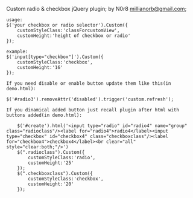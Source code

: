 ﻿Custom radio & checkbox jQuery plugin;
by N0r8 millianorb@gmail.com;

	usage:
	$('your checkbox or radio selector').Custom({
		customStyleClass:'classForcustomView',
		customHeight:'height of checkbox or radio'
	});
	
	example:
	$('input[type="checkbox"]').Custom({
		customStyleClass:'checkbox',
		customHeight:'16'
	});
	
	If you need disable or enable button update them like this(in demo.html):
	
	$('#radio3').removeAttr('disabled').trigger('custom.refresh');
	
	If you dinamical added button just recall plugin after html with buttons added(in demo.html):
	
		$('#create').html('<input type="radio" id="radio4" name="group" class="radioclass"/><label for="radio4">radio4</label><input type="checkbox" id="checkbox4" class="checkboxclass"/><label for="checkbox4">checkbox4</label><br clear="all" style="clear:both;"/>')
		$(".radioclass").Custom({
			customStyleClass:'radio',
			customHeight:'25'
		});
		$(".checkboxclass").Custom({
			customStyleClass:'checkbox',
			customHeight:'20'
		});